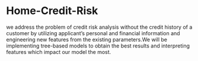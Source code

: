 # Home-Credit-Risk
we address the problem of credit risk analysis without the credit history of a customer by utilizing applicant’s personal and financial information and engineering new features from the existing parameters.We will be implementing tree-based models to obtain the best results and interpreting features which impact our model the most.
